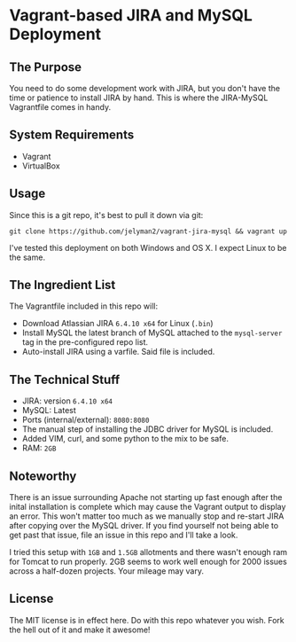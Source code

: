 # Vagrant-based JIRA and MySQL Deployment

## The Purpose

You need to do some development work with JIRA, but you don't have the time or patience to install JIRA by hand. 
This is where the JIRA-MySQL Vagrantfile comes in handy. 

## System Requirements

* Vagrant
* VirtualBox

## Usage

Since this is a git repo, it's best to pull it down via git:

```git clone https://github.com/jelyman2/vagrant-jira-mysql && vagrant up```

I've tested this deployment on both Windows and OS X. I expect Linux to be the same.

## The Ingredient List

The Vagrantfile included in this repo will:

- Download Atlassian JIRA `6.4.10 x64` for Linux (`.bin`)
- Install MySQL the latest branch of MySQL attached to the `mysql-server` tag in the pre-configured repo list.
- Auto-install JIRA using a varfile. Said file is included.

## The Technical Stuff

- JIRA: version `6.4.10 x64`
- MySQL: Latest
- Ports (internal/external): `8080:8080`
- The manual step of installing the JDBC driver for MySQL is included.
- Added VIM, curl, and some python to the mix to be safe.
- RAM: `2GB`

## Noteworthy

There is an issue surrounding Apache not starting up fast enough after the inital installation is complete which may cause the Vagrant output to display an error. This won't matter too much as we manually stop and re-start JIRA after copying over the MySQL driver.
If you find yourself not being able to get past that issue, file an issue in this repo and I'll take a look. 

I tried this setup with `1GB` and `1.5GB` allotments and there wasn't enough ram for Tomcat to run properly. 2GB seems to work well enough for 2000 issues across a half-dozen projects. Your mileage may vary.

## License

The MIT license is in effect here. Do with this repo whatever you wish. Fork the hell out of it and make it awesome!
